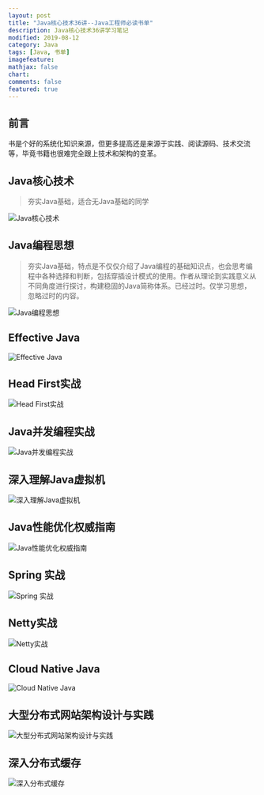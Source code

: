 ```yaml
---
layout: post
title: "Java核心技术36讲--Java工程师必读书单"
description: Java核心技术36讲学习笔记
modified: 2019-08-12
category: Java
tags: [Java, 书单]
imagefeature:
mathjax: false
chart:
comments: false
featured: true
---
```


## 前言

书是个好的系统化知识来源，但更多提高还是来源于实践、阅读源码、技术交流等，毕竟书籍也很难完全跟上技术和架构的变革。

## Java核心技术

> 夯实Java基础，适合无Java基础的同学

![Java核心技术](https://raw.githubusercontent.com/leozhangjie66/pic-repo/master/img/Java%E6%A0%B8%E5%BF%83%E6%8A%80%E6%9C%AF.jpg)

## Java编程思想

> 夯实Java基础，特点是不仅仅介绍了Java编程的基础知识点，也会思考编程中各种选择和判断，包括穿插设计模式的使用。作者从理论到实践意义从不同角度进行探讨，构建稳固的Java简称体系。已经过时。仅学习思想，忽略过时的内容。

![Java编程思想](https://raw.githubusercontent.com/leozhangjie66/pic-repo/master/img/Java%E7%BC%96%E7%A8%8B%E6%80%9D%E6%83%B3.jpg)

## Effective Java

> 

![Effective Java](https://raw.githubusercontent.com/leozhangjie66/pic-repo/master/img/Effective%20Java.jpg)

## Head First实战

> 

![Head First实战](https://raw.githubusercontent.com/leozhangjie66/pic-repo/master/img/Head%20First%E8%AE%BE%E8%AE%A1%E6%A8%A1%E5%BC%8F.jpg)

## Java并发编程实战

> 

![Java并发编程实战](https://raw.githubusercontent.com/leozhangjie66/pic-repo/master/img/Java%E5%B9%B6%E5%8F%91%E7%BC%96%E7%A8%8B%E5%AE%9E%E6%88%98.jpg)

## 深入理解Java虚拟机

> 

![深入理解Java虚拟机](https://raw.githubusercontent.com/leozhangjie66/pic-repo/master/img/%E6%B7%B1%E5%85%A5%E7%90%86%E8%A7%A3Java%E8%99%9A%E6%8B%9F%E6%9C%BA.jpg)

## Java性能优化权威指南

> 

![Java性能优化权威指南](https://raw.githubusercontent.com/leozhangjie66/pic-repo/master/img/Java%E6%80%A7%E8%83%BD%E4%BC%98%E5%8C%96%E6%9D%83%E5%A8%81%E6%8C%87%E5%8D%97.jpg)

## Spring 实战

> 

![Spring 实战](https://raw.githubusercontent.com/leozhangjie66/pic-repo/master/img/Spring%E5%AE%9E%E6%88%98.jpg)

## Netty实战

> 

![Netty实战](https://raw.githubusercontent.com/leozhangjie66/pic-repo/master/img/Netty%E5%AE%9E%E6%88%98.jpg)

## Cloud Native Java

> 

![Cloud Native Java](https://raw.githubusercontent.com/leozhangjie66/pic-repo/master/img/Cloud%20Native%20Java.jpg)

## 大型分布式网站架构设计与实践

> 

![大型分布式网站架构设计与实践](https://raw.githubusercontent.com/leozhangjie66/pic-repo/master/img/%E5%A4%A7%E5%9E%8B%E5%88%86%E5%B8%83%E5%BC%8F%E7%BD%91%E7%AB%99%E6%9E%B6%E6%9E%84%E8%AE%BE%E8%AE%A1%E4%B8%8E%E5%AE%9E%E6%88%98.jpg)

## 深入分布式缓存

> 

![深入分布式缓存](https://raw.githubusercontent.com/leozhangjie66/pic-repo/master/img/%E6%B7%B1%E5%85%A5%E5%88%86%E5%B8%83%E5%BC%8F%E7%BC%93%E5%AD%98.jpg)
